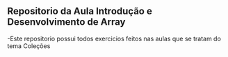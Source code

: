 ## Repositorio da Aula Introdução e Desenvolvimento de Array

-Este repositorio possui todos exercicios feitos nas aulas que se tratam do tema Coleções

